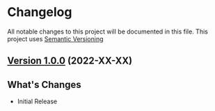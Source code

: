 # Changelog

All notable changes to this project will be documented in this file. This project uses [Semantic Versioning](https://semver.org/)

## [Version 1.0.0](https://github.com/donavanbecker/homebridge-august/releases/tag/v1.0.0) (2022-XX-XX)

## What's Changes
- Initial Release